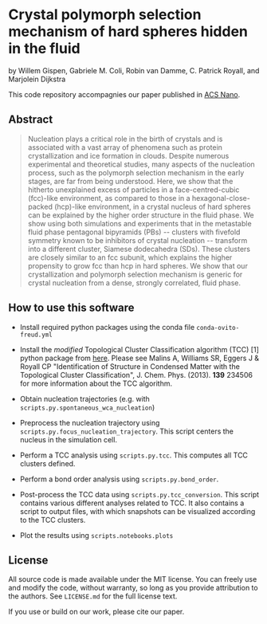 # Crystal polymorph selection mechanism of hard spheres hidden in the fluid
by Willem Gispen, Gabriele M. Coli, Robin van Damme, C. Patrick Royall, and Marjolein Dijkstra

This code repository accompagnies our paper published in [ACS Nano](https://doi.org/10.1021/acsnano.3c02182).

## Abstract

> Nucleation plays a critical role in the birth of crystals and is associated with a vast array of phenomena such as protein crystallization and ice formation in clouds. Despite numerous experimental and theoretical studies, many aspects of the nucleation process, such as the polymorph selection mechanism in the early stages, are far from being understood. Here, we show that the hitherto unexplained excess of particles in a face-centred-cubic (fcc)-like environment, as compared to those in a hexagonal-close-packed (hcp)-like environment, in a crystal nucleus of hard spheres can be explained by the higher order structure in the fluid phase. We show using both simulations and experiments that in the metastable fluid phase  pentagonal bipyramids (PBs) --  clusters with fivefold symmetry known to be inhibitors of crystal nucleation -- transform into a different cluster, Siamese dodecahedra (SDs). These clusters are closely similar to an fcc subunit, which explains the higher propensity to grow fcc than hcp in hard spheres. We show that our crystallization and polymorph selection mechanism is generic for crystal nucleation from a dense, strongly correlated, fluid phase.



## How to use this software

 * Install required python packages using the conda file `conda-ovito-freud.yml`
 * Install the *modified* Topological Cluster Classification algorithm (TCC) [1] python package from [here](https://github.com/WillemGispen/TCC/tree/exyz). Please see Malins A, Williams SR, Eggers J & Royall CP "Identification of Structure in Condensed Matter with the Topological Cluster Classification", J. Chem. Phys. (2013). **139** 234506 for more information about the TCC algorithm.

 * Obtain nucleation trajectories (e.g. with `scripts.py.spontaneous_wca_nucleation`)
 * Preprocess the nucleation trajectory using `scripts.py.focus_nucleation_trajectory`. This script centers the nucleus in the simulation cell.
 * Perform a TCC analysis using `scripts.py.tcc`. This computes all TCC clusters defined.
 * Perform a bond order analysis using `scripts.py.bond_order`.
 * Post-process the TCC data using `scripts.py.tcc_conversion`. This script contains various different analyses related to TCC. It also contains a script to output files, with which snapshots can be visualized according to the TCC clusters.
 * Plot the results using `scripts.notebooks.plots`

## License

All source code is made available under the MIT license. You can freely
use and modify the code, without warranty, so long as you provide attribution
to the authors. See `LICENSE.md` for the full license text.

If you use or build on our work, please cite our paper.
